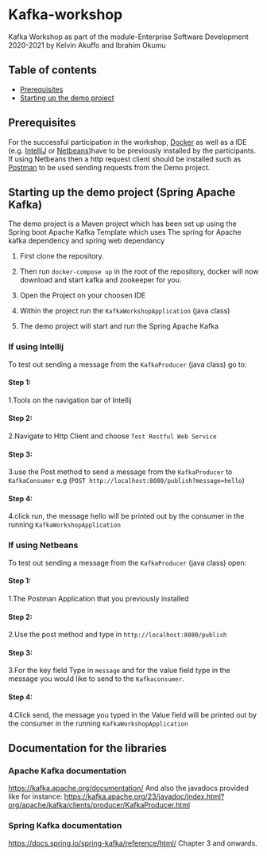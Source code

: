 # Kafka-workshop
Kafka Workshop as part of the module-Enterprise Software Development 2020-2021 by Kelvin Akuffo and Ibrahim Okumu
## Table of contents
  * [Prerequisites](#prerequisites)
  * [Starting up the demo project](#Demo)
    
  ## Prerequisites
For the successful participation in the workshop, [Docker](https://www.docker.com/get-started) as well as a IDE (e.g. [IntelliJ](https://www.jetbrains.com/idea/download/) or [Netbeans](https://netbeans.apache.org/download/index.html))have to be previously installed by the participants.
If using Netbeans then a http request client should be installed such as [Postman](https://www.postman.com/downloads/) to be used sending requests from the Demo project.
## Starting up the demo project (Spring Apache Kafka)
The demo project is a Maven project which has been set up using the Spring boot Apache Kafka Template which uses The spring for Apache kafka dependency and spring web dependancy
1. First clone the repository.

2. Then run `docker-compose up` in the root of the repository, docker will now download and start kafka and zookeeper for you.
3. Open the Project on your choosen IDE
4. Within the project run the `KafkaWorkshopApplication` (java class)
5. The demo project will start and run the Spring Apache Kafka
### If using Intellij 
To test out sending a message from the `KafkaProducer` (java class) go to:
#### Step 1:
1.Tools on the navigation bar of Intellij
#### Step 2:
2.Navigate to Http Client and choose `Test Restful Web Service`
#### Step 3:
3.use the Post method to send a message from the `KafkaProducer` to `KafkaConsumer` e.g (`POST http://localhost:8080/publish?message=hello`)
#### Step 4:
4.click run, the message hello will be printed out by the consumer in the running `KafkaWorkshopApplication`
### If using Netbeans
To test out sending a message from the `KafkaProducer` (java class) open:
#### Step 1:
1.The Postman Application that you previously installed
#### Step 2:
2.Use the post method and type in `http://localhost:8080/publish`
#### Step 3:
3.For the key field Type in `message` and for the value field type in the message you would like to send to the `Kafkaconsumer`.
#### Step 4:
4.Click send, the message you typed in the Value field will be printed out by the consumer in the running `KafkaWorkshopApplication`

## Documentation for the libraries

### Apache Kafka documentation
https://kafka.apache.org/documentation/
And also the javadocs provided like for instance: 
https://kafka.apache.org/23/javadoc/index.html?org/apache/kafka/clients/producer/KafkaProducer.html

### Spring Kafka documentation
https://docs.spring.io/spring-kafka/reference/html/ Chapter 3 and onwards.
